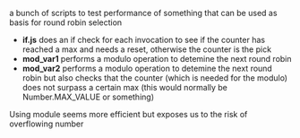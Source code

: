 a bunch of scripts to test performance of something that can be used as basis for round robin selection

* **if.js** does an if check for each invocation to see if the counter has reached a max and needs a reset, otherwise the counter is the pick
* **mod_var1** performs a modulo operation to detemine the next round robin
* **mod_var2** performs a modulo operation to detemine the next round robin but also checks that the counter (which is needed for the modulo) does not surpass a certain max (this would normally be Number.MAX_VALUE or something)

Using module seems more efficient but exposes us to the risk of overflowing number
